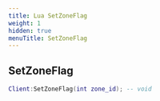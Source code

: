 ```yaml
---
title: Lua SetZoneFlag
weight: 1
hidden: true
menuTitle: SetZoneFlag
---
```

## SetZoneFlag
```lua
Client:SetZoneFlag(int zone_id); -- void
```